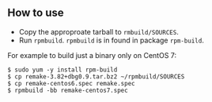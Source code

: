 How to use
----------

* Copy the approproate tarball to `rmbuild/SOURCES`.
* Run `rpmbuild`. `rpmbuild` is in found in package `rpm-build`.

For example  to build just a binary only on CentOS 7:

```
$ sudo yum -y install rpm-build
$ cp remake-3.82+dbg0.9.tar.bz2 ~/rpmbuild/SOURCES
$ cp remake-centos6.spec remake.spec
$ rpmbuild -bb remake-centos7.spec
```
